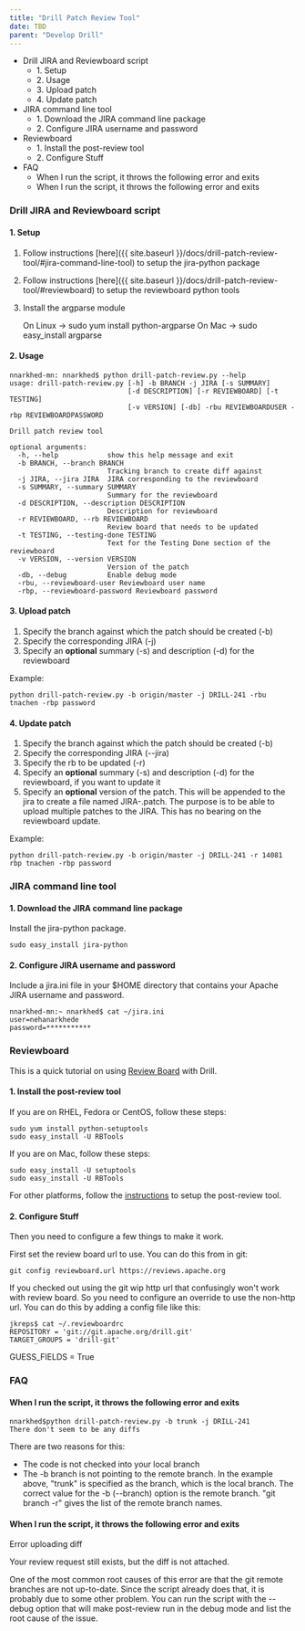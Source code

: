 ```yaml
---
title: "Drill Patch Review Tool"
date: TBD 
parent: "Develop Drill"
---
```

  * Drill JIRA and Reviewboard script
    * 1\. Setup
    * 2\. Usage
    * 3\. Upload patch
    * 4\. Update patch
  * JIRA command line tool
    * 1\. Download the JIRA command line package
    * 2\. Configure JIRA username and password
  * Reviewboard
    * 1\. Install the post-review tool
    * 2\. Configure Stuff
  * FAQ
    * When I run the script, it throws the following error and exits
    * When I run the script, it throws the following error and exits

### Drill JIRA and Reviewboard script

#### 1\. Setup

  1. Follow instructions [here]({{ site.baseurl }}/docs/drill-patch-review-tool/#jira-command-line-tool) to setup the jira-python package
  2. Follow instructions [here]({{ site.baseurl }}/docs/drill-patch-review-tool/#reviewboard) to setup the reviewboard python tools
  3. Install the argparse module 
  
        On Linux -> sudo yum install python-argparse
        On Mac -> sudo easy_install argparse

#### 2\. Usage

	nnarkhed-mn: nnarkhed$ python drill-patch-review.py --help
	usage: drill-patch-review.py [-h] -b BRANCH -j JIRA [-s SUMMARY]
	                             [-d DESCRIPTION] [-r REVIEWBOARD] [-t TESTING]
	                             [-v VERSION] [-db] -rbu REVIEWBOARDUSER -rbp REVIEWBOARDPASSWORD
	 
	Drill patch review tool
	 
	optional arguments:
	  -h, --help            show this help message and exit
	  -b BRANCH, --branch BRANCH
	                        Tracking branch to create diff against
	  -j JIRA, --jira JIRA  JIRA corresponding to the reviewboard
	  -s SUMMARY, --summary SUMMARY
	                        Summary for the reviewboard
	  -d DESCRIPTION, --description DESCRIPTION
	                        Description for reviewboard
	  -r REVIEWBOARD, --rb REVIEWBOARD
	                        Review board that needs to be updated
	  -t TESTING, --testing-done TESTING
	                        Text for the Testing Done section of the reviewboard
	  -v VERSION, --version VERSION
	                        Version of the patch
	  -db, --debug          Enable debug mode
	  -rbu, --reviewboard-user Reviewboard user name
	  -rbp, --reviewboard-password Reviewboard password

#### 3\. Upload patch

  1. Specify the branch against which the patch should be created (-b)
  2. Specify the corresponding JIRA (-j)
  3. Specify an **optional** summary (-s) and description (-d) for the reviewboard

Example:

    python drill-patch-review.py -b origin/master -j DRILL-241 -rbu tnachen -rbp password

#### 4\. Update patch

  1. Specify the branch against which the patch should be created (-b)
  2. Specify the corresponding JIRA (--jira)
  3. Specify the rb to be updated (-r)
  4. Specify an **optional** summary (-s) and description (-d) for the reviewboard, if you want to update it
  5. Specify an **optional** version of the patch. This will be appended to the jira to create a file named JIRA-<version>.patch. The purpose is to be able to upload multiple patches to the JIRA. This has no bearing on the reviewboard update.

Example:

    python drill-patch-review.py -b origin/master -j DRILL-241 -r 14081 rbp tnachen -rbp password

### JIRA command line tool

#### 1\. Download the JIRA command line package

Install the jira-python package.

    sudo easy_install jira-python

#### 2\. Configure JIRA username and password

Include a jira.ini file in your $HOME directory that contains your Apache JIRA
username and password.

	nnarkhed-mn:~ nnarkhed$ cat ~/jira.ini
	user=nehanarkhede
	password=***********

### Reviewboard

This is a quick tutorial on using [Review Board](https://reviews.apache.org)
with Drill.

#### 1\. Install the post-review tool

If you are on RHEL, Fedora or CentOS, follow these steps:

	sudo yum install python-setuptools
	sudo easy_install -U RBTools

If you are on Mac, follow these steps:

	sudo easy_install -U setuptools
	sudo easy_install -U RBTools

For other platforms, follow the [instructions](http://www.reviewboard.org/docs/manual/dev/users/tools/post-review/) to
setup the post-review tool.

#### 2\. Configure Stuff

Then you need to configure a few things to make it work.

First set the review board url to use. You can do this from in git:

    git config reviewboard.url https://reviews.apache.org

If you checked out using the git wip http url that confusingly won't work with
review board. So you need to configure an override to use the non-http url.
You can do this by adding a config file like this:

	jkreps$ cat ~/.reviewboardrc
	REPOSITORY = 'git://git.apache.org/drill.git'
	TARGET_GROUPS = 'drill-git'
GUESS_FIELDS = True



### FAQ

#### When I run the script, it throws the following error and exits

    nnarkhed$python drill-patch-review.py -b trunk -j DRILL-241
    There don't seem to be any diffs

There are two reasons for this:

  * The code is not checked into your local branch
  * The -b branch is not pointing to the remote branch. In the example above, "trunk" is specified as the branch, which is the local branch. The correct value for the -b (--branch) option is the remote branch. "git branch -r" gives the list of the remote branch names.

#### When I run the script, it throws the following error and exits

Error uploading diff
 
Your review request still exists, but the diff is not attached.

One of the most common root causes of this error are that the git remote
branches are not up-to-date. Since the script already does that, it is
probably due to some other problem. You can run the script with the --debug
option that will make post-review run in the debug mode and list the root
cause of the issue.

